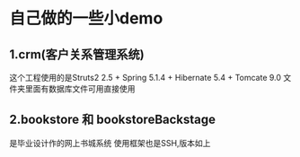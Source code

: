 # 自己做的一些小demo
## 1.crm(客户关系管理系统)
这个工程使用的是Struts2 2.5 + Spring 5.1.4 + Hibernate 5.4 + Tomcate 9.0 文件夹里面有数据库文件可用直接使用
## 2.bookstore 和 bookstoreBackstage 
是毕业设计作的网上书城系统 使用框架也是SSH,版本如上
